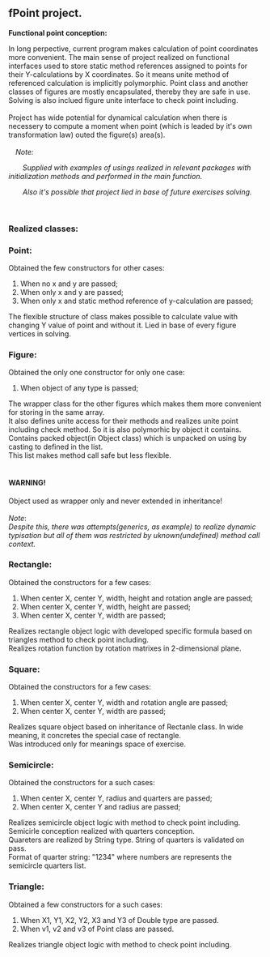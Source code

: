 <DIV>
  <h2>fPoint project.</h2>
  <b>Functional point conception:</b>
    <P>
      In long perpective, current program makes calculation of point coordinates more convenient.
      The main sense of project realized on functional interfaces used to store static method references assigned to points for their Y-calculations by X coordinates. So it means unite method of referenced calculation is implicitly polymorphic.
      Point class and another classes of figures are mostly encapsulated, thereby they are safe in use.
      Solving is also inclued figure unite interface to check point including.
	  <br>
      <br>Project has wide potential for dynamical calculation when there is necessery to compute a moment when point (which is leaded by it's own transformation law) outed the figure(s) area(s).
	  <br>
	  <br>
  	  <i>&emsp;Note:</i>
	  <p><i>&emsp;&emsp;Supplied with examples of usings realized in relevant packages with initialization methods and performed in the main function.</i></p>
	  <p><i>&emsp;&emsp;Also it's possible that project lied in base of future exercises solving.</i></p>
    </P>
<br>
<h3>Realized classes:</h3>
</DIV>

<DIV>
  <h3>Point:</h3>
  <P>Obtained the few constructors for other cases:</P>
  <ol>
    <li>When no x and y are passed;</li>
    <li>When only x and y are passed;</li>
    <li>When only x and static method reference of y-calculation are passed;</li>
  </ol>
  <P>
    The flexible structure of class makes possible to calculate value with changing Y value of point and without it.
    Lied in base of every figure vertices in solving.
  </P>
</DIV>

<DIV>
  <h3>Figure:</h3>
  <P>Obtained the only one constructor for only one case:</P>
  <ol>
    <li>When object of any type is passed;</li>
  </ol>
  <P>
    The wrapper class for the other figures which makes them more convenient for storing in the same array.
    <br>It also defines unite access for their methods and realizes unite point including check method. So it is also polymorhic by object it contains.
    <br>Contains packed object(in Object class) which is unpacked on using by casting to defined in the list.
    <br>This list makes method call safe but less flexible.
    <br>
    <br> <h4><b>WARNING!</b></h4>
        Object used as wrapper only and never extended in inheritance!
    <br>
    <br><i>Note</i>:
    <br><i>Despite this, there was attempts(generics, as example) to realize dynamic typisation but all of them was restricted by uknown(undefined) method call context.</i>
  </P>
</DIV>

<DIV>
  <h3>Rectangle:</h3>
  <P>Obtained the constructors for a few cases:</P>
    <ol>
        <li>When center X, center Y, width, height and rotation angle are passed;</li>
        <li>When center X, center Y, width, height are passed;</li>
        <li>When center X, center Y, width are passed;</li>
    </ol>
  <P>
    Realizes rectangle object logic with developed specific formula based on triangles method to check point including.
    <br>Realizes rotation function by rotation matrixes in 2-dimensional plane.
  </P>
</DIV>

<DIV>
  <h3>Square:</h3>
  <P>Obtained the constructors for a few cases:</P>
    <ol>
        <li>When center X, center Y, width and rotation angle are passed;</li>
        <li>When center X, center Y, width are passed;</li>
    </ol>
  <P>
    Realizes square object based on inheritance of Rectanle class. In wide meaning, it concretes the special case of rectangle.
    <br>Was introduced only for meanings space of exercise.
  </P>
</DIV>

<DIV>
  <h3>Semicircle:</h3>
  <P>Obtained the constructors for a such cases:</P>
    <ol>
        <li>When center X, center Y, radius and quarters are passed;</li>
        <li>When center X, center Y and radius are passed;</li>
    </ol>
  <P>
    Realizes semicircle object logic with method to check point including.
    <br>Semicirle conception realized with quarters conception.
    <br>Quareters are realized by String type. String of quarters is validated on pass.
    <br>Format of quarter string: "1234" where numbers are represents the semicircle quarters list.
  </P>
</DIV>

<DIV>
  <h3>Triangle:</h3>
  <P>Obtained a few constructors for a such cases:</P>
    <ol>
        <li>When X1, Y1, X2, Y2, X3 and Y3 of Double type are passed.</li>
        <li>When v1, v2 and v3 of Point class are passed.</li>
    </ol>
  <P>
    Realizes triangle object logic with method to check point including.
  </P>
</DIV>

<br>
<br>
<br>
<br>
